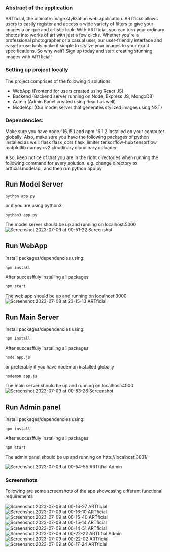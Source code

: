 ### Abstract of the application
ARTficial, the ultimate image stylization web application. ARTficial allows users to easily register and access a wide variety of filters to give your images a unique and artistic look. With ARTficial, you can turn your ordinary photos into works of art with just a few clicks. Whether you're a professional photographer or a casual user, our user-friendly interface and easy-to-use tools make it simple to stylize your images to your exact specifications. So why wait? Sign up today and start creating stunning images with ARTficial!

### Setting up project locally
The project comprises of the following 4 solutions
- WebApp (Frontend for users created using React JS)
- Backend (Backend server running on Node, Express JS, MongoDB)
- Admin (Admin Panel created using React as well)
- ModelApi (Our model server that generates stylized images using NST)

### Dependencies:
Make sure you have node ^16.15.1 and npm ^9.1.2 installed on your computer globally. Also, make sure you have the following packages of python installed as well:
flask
flask_cors
flask_limiter
tensorflow-hub
tensorflow
matplotlib
numpy
cv2
cloudinary
cloudinary.uploader

Also, keep notice of that you are in the right directories when running the following command for every solution. e.g. change directory to artficial.modelapi, and then run python app.py



## Run Model Server

```shell
python app.py
```
or if you are using python3

```shell
python3 app.py
```
The model server should be up and running on localhost:5000
![Screenshot 2023-07-09 at 00-51-22 Screenshot](https://github.com/abdi-z/IB-AR_Neural_Style_Transfers/assets/92116477/505f9880-8f70-4a51-859a-30d74b3b6c83)



## Run WebApp

Install packages/dependencies using:
```shell
npm install
```
After succesffuly installing all packages:
```shell
npm start
```

The web app should be up and running on localhost:3000
![Screenshot 2023-07-08 at 23-15-13 ARTficial](https://github.com/abdi-z/IB-AR_Neural_Style_Transfers/assets/92116477/e7cbdad6-70d9-440e-9bd9-0234fbe67fd1)


## Run Main Server

Install packages/dependencies using:
```shell
npm install
```
After succesffuly installing all packages:
```shell
node app.js
```
or preferably if you have nodemon installed globally
```shell
nodemon app.js
```
The main server should be up and running on localhost:4000
![Screenshot 2023-07-09 at 00-53-26 Screenshot](https://github.com/abdi-z/IB-AR_Neural_Style_Transfers/assets/92116477/2974a814-fe9b-4904-8ae8-f59cc1dfab75)



## Run Admin panel

Install packages/dependencies using:
```shell
npm install
```
After succesffuly installing all packages:
```shell
npm start
```
The admin panel should be up and running on http://localhost:3001/

![Screenshot 2023-07-09 at 00-54-55 ARTfifial Admin](https://github.com/abdi-z/IB-AR_Neural_Style_Transfers/assets/92116477/a0ff5429-5762-4966-853b-dfedc263cdb3)



### Screenshots
Following are some screenshots of the app showcasing different functional requirements

![Screenshot 2023-07-09 at 00-16-27 ARTficial](https://github.com/abdi-z/IB-AR_Neural_Style_Transfers/assets/92116477/e05d16c4-b8b7-4559-9d10-b7c74ae8dacf)
![Screenshot 2023-07-09 at 00-16-10 ARTficial](https://github.com/abdi-z/IB-AR_Neural_Style_Transfers/assets/92116477/bffa9452-4573-40eb-8759-84c04d9a49e2)
![Screenshot 2023-07-09 at 00-15-40 ARTficial](https://github.com/abdi-z/IB-AR_Neural_Style_Transfers/assets/92116477/edb6c076-b74a-4bea-bf95-de8a6b0b32e2)
![Screenshot 2023-07-09 at 00-15-14 ARTficial](https://github.com/abdi-z/IB-AR_Neural_Style_Transfers/assets/92116477/3ea92685-e0d8-4e06-85cf-7b1e22ac912e)
![Screenshot 2023-07-09 at 00-14-51 ARTficial](https://github.com/abdi-z/IB-AR_Neural_Style_Transfers/assets/92116477/85dd9c08-21be-4811-9fa6-6db161e0d322)
![Screenshot 2023-07-09 at 00-22-22 ARTfifial Admin](https://github.com/abdi-z/IB-AR_Neural_Style_Transfers/assets/92116477/f287cdbb-6aa6-4b72-b43d-42be0e73bd38)
![Screenshot 2023-07-09 at 00-22-02 ARTficial](https://github.com/abdi-z/IB-AR_Neural_Style_Transfers/assets/92116477/d7aee8c6-6af1-4031-b545-681ff78825ba)
![Screenshot 2023-07-09 at 00-17-24 ARTficial](https://github.com/abdi-z/IB-AR_Neural_Style_Transfers/assets/92116477/a5d92088-810e-4914-9575-20fa146f8eee)
